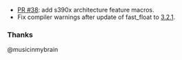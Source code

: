 - [PR #38](https://github.com/biojppm/c4core/pull/38): add s390x architecture feature macros. 
- Fix compiler warnings after update of fast_float to [3.2.1](https://github.com/fastfloat/fast_float/releases/tag/v3.2.0).

### Thanks

@musicinmybrain
